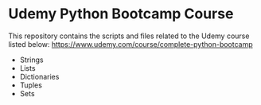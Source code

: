 # Udemy Python Bootcamp Course
This repository contains the scripts and files related to the Udemy course listed below:
https://www.udemy.com/course/complete-python-bootcamp

* Strings
* Lists 
* Dictionaries
* Tuples
* Sets
